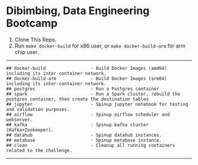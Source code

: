 # Dibimbing, Data Engineering Bootcamp

1. Clone This Repo.
2. Run `make docker-build` for x86 user, or `make docker-build-arm` for arm chip user.

---
```
## docker-build                 - Build Docker Images (amd64) including its inter-container network.
## docker-build-arm             - Build Docker Images (arm64) including its inter-container network.
## postgres                     - Run a Postgres container
## spark                        - Run a Spark cluster, rebuild the postgres container, then create the destination tables
## jupyter                      - Spinup jupyter notebook for testing and validation purposes.
## airflow                      - Spinup airflow scheduler and webserver.
## kafka                        - Spinup kafka cluster (Kafka+Zookeeper).
## datahub                      - Spinup datahub instances.
## metabase                     - Spinup metabase instance.
## clean                        - Cleanup all running containers related to the challenge.
```

---